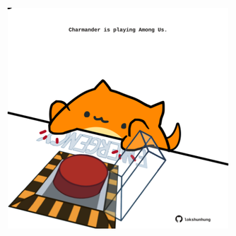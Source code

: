<!-- built at 02/09/2023, 07:00:52 UTC -->
<p align="center">
  <img width="500" height="500" src="./ReadmeImage.svg">
</p>
